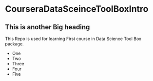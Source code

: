 # CourseraDataSceinceToolBoxIntro
## This is another Big heading
This Repo is used for learning First course in Data Science Tool Box package.

* One
* Two
* Three
* Four
* Five
